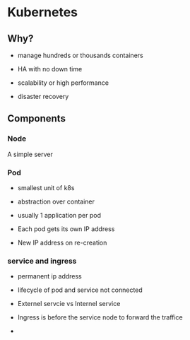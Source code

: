 # Kubernetes

## Why?

- manage hundreds or thousands containers

- HA with no down time

- scalability or high performance

-  disaster recovery

## Components

### Node

A simple server

### Pod

- smallest unit of k8s

- abstraction over container

- usually 1 application per pod

- Each pod gets its own IP address

- New IP address on re-creation

### service and ingress

- permanent ip address

- lifecycle of pod and service not connected

- Externel servcie vs Internel service

- Ingress is before the service node to forward the traffice

- 





